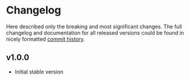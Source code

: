 # Changelog

Here described only the breaking and most significant changes. The full changelog and documentation for all released versions could be found in nicely formatted [commit history](https://github.com/frictionlessdata/components/commits/main).

## v1.0.0

- Initial stable version
